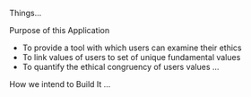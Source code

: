 Things...

Purpose of this Application

- To provide a tool with which users can examine their ethics
- To link values of users to set of unique fundamental values
- To quantify the ethical congruency of users values
...

How we intend to Build It
...
